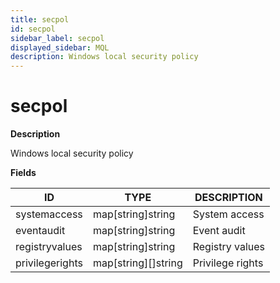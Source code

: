 ```yaml
---
title: secpol
id: secpol
sidebar_label: secpol
displayed_sidebar: MQL
description: Windows local security policy
---
```


# secpol

**Description**

Windows local security policy

**Fields**

| ID              | TYPE                        | DESCRIPTION      |
| --------------- | --------------------------- | ---------------- |
| systemaccess    | map[string]string           | System access    |
| eventaudit      | map[string]string           | Event audit      |
| registryvalues  | map[string]string           | Registry values  |
| privilegerights | map[string]&#91;&#93;string | Privilege rights |
